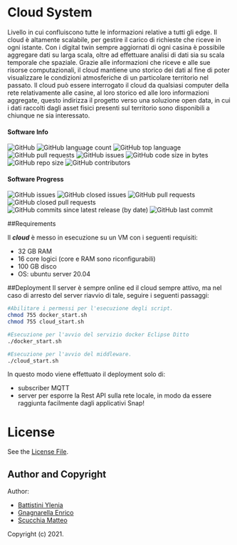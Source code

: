 # Cloud System
Livello in cui confluiscono tutte le informazioni relative a tutti gli edge. 
Il cloud è altamente scalabile, per gestire il carico di richieste che riceve in ogni istante. 
Con i digital twin sempre aggiornati di ogni casina è possibile aggregare dati su larga scala, 
oltre ad effettuare analisi di dati sia su scala temporale che spaziale. 
Grazie alle informazioni che riceve e alle sue risorse computazionali, il cloud mantiene uno storico dei dati al fine di poter visualizzare le condizioni atmosferiche di un particolare territorio nel passato.
Il cloud può essere interrogato il cloud da qualsiasi computer della rete relativamente alle casine, al loro storico ed alle loro informazioni aggregate, 
questo indirizza il progetto verso una soluzione open data, in cui i dati raccolti dagli asset fisici presenti sul territorio sono disponibili a chiunque ne sia interessato.

#### Software Info

![GitHub](https://img.shields.io/github/license/PC-ProgettoMIA/cloud)
![GitHub language count](https://img.shields.io/github/languages/count/PC-ProgettoMIA/cloud)
![GitHub top language](https://img.shields.io/github/languages/top/PC-ProgettoMIA/cloud)
![GitHub pull requests](https://img.shields.io/github/issues-pr/PC-ProgettoMIA/cloud)
![GitHub issues](https://img.shields.io/github/issues/PC-ProgettoMIA/cloud)
![GitHub code size in bytes](https://img.shields.io/github/languages/code-size/PC-ProgettoMIA/cloud)
![GitHub repo size](https://img.shields.io/github/repo-size/PC-ProgettoMIA/cloud)
![GitHub contributors](https://img.shields.io/github/contributors/PC-ProgettoMIA/cloud)

#### Software Progress
![GitHub issues](https://img.shields.io/github/issues/PC-ProgettoMIA/cloud)
![GitHub closed issues](https://img.shields.io/github/issues-closed/PC-ProgettoMIA/cloud)
![GitHub pull requests](https://img.shields.io/github/issues-pr/PC-ProgettoMIA/cloud)
![GitHub closed pull requests](https://img.shields.io/github/issues-pr-closed/PC-ProgettoMIA/cloud)
![GitHub commits since latest release (by date)](https://img.shields.io/github/commits-since/PC-ProgettoMIA/cloud/latest/develop)
![GitHub last commit](https://img.shields.io/github/last-commit/PC-ProgettoMIA/cloud/develop)


##Requirements

Il **_cloud_** è messo in esecuzione su un VM con i seguenti requisiti:

- 32 GB RAM
- 16 core logici  (core e RAM sono riconfigurabili)
- 100 GB disco
- OS:  ubuntu server 20.04

##Deployment
Il server è sempre online ed il cloud sempre attivo, ma nel caso di arresto del server riavvio di tale, seguire i seguenti passaggi:
```bash
#Abilitare i permessi per l'esecuzione degli script.
chmod 755 docker_start.sh
chmod 755 cloud_start.sh

#Esecuzione per l'avvio del servizio docker Eclipse Ditto
./docker_start.sh

#Esecuzione per l'avvio del middleware.
./cloud_start.sh
```

In questo modo viene effettuato il deployment solo di:
- subscriber MQTT
- server per esporre la Rest API sulla rete locale, in modo da essere raggiunta facilmente dagli applicativi Snap!


# License
See the [License File](./LICENSE).

## Author and Copyright
Author:
- [Battistini Ylenia](https://github.com/yleniaBattistini)
- [Gnagnarella Enrico](https://github.com/enrignagna)
- [Scucchia Matteo](https://github.com/scumatteo)

Copyright (c) 2021.
